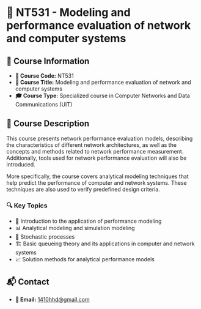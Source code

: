 # 📘 NT531 - Modeling and performance evaluation of network and computer systems

## 📌 Course Information
- **📛 Course Code:** NT531  
- **📖 Course Title:** Modeling and performance evaluation of network and computer systems  
- **🎓 Course Type:** Specialized course in Computer Networks and Data Communications (UIT)

## 📜 Course Description
This course presents network performance evaluation models, describing the characteristics of different network architectures, as well as the concepts and methods related to network performance measurement. Additionally, tools used for network performance evaluation will also be introduced.  

More specifically, the course covers analytical modeling techniques that help predict the performance of computer and network systems. These techniques are also used to verify predefined design criteria.  

### 🔍 **Key Topics**
- 📌 Introduction to the application of performance modeling  
- 📊 Analytical modeling and simulation modeling  
- 🎲 Stochastic processes  
- 🏗️ Basic queueing theory and its applications in computer and network systems  
- 📈 Solution methods for analytical performance models  

## 📬 Contact
- **💌 Email:** 1410hhd@gmail.com

